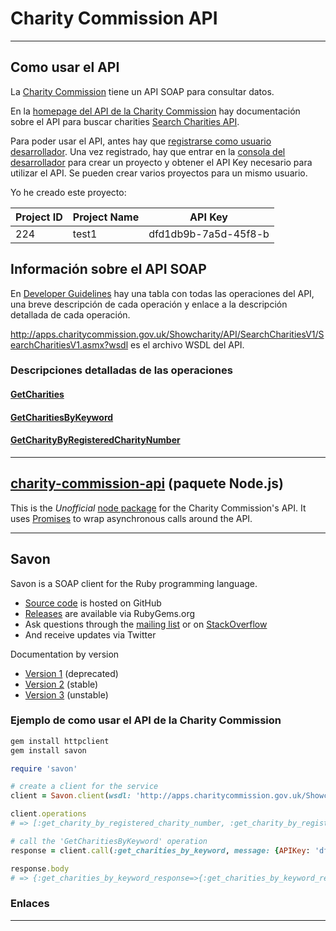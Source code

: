 # Charity Commission API

---

## Como usar el API

La [Charity Commission](https://www.gov.uk/government/organisations/charity-commission) tiene un API SOAP para consultar datos.

En la [homepage del API de la Charity Commission](https://apps.charitycommission.gov.uk/Showcharity/API/APIHome.aspx) hay documentación sobre el API para buscar charities [Search Charities API](https://apps.charitycommission.gov.uk/Showcharity/API/SearchCharitiesV1/Docs/SearchCharitiesV1Home.aspx).

Para poder usar el API, antes hay que [registrarse como usuario desarrollador](https://apps.charitycommission.gov.uk/Showcharity/APIConsole/AccountRegistration/APIConsoleRegister.aspx). Una vez registrado, hay que entrar en la [consola del desarrollador](https://apps.charitycommission.gov.uk/Showcharity/APIConsole/APIConsoleHome.aspx) para crear un proyecto y obtener el API Key necesario para utilizar el API. Se pueden crear varios proyectos para un mismo usuario.

Yo he creado este proyecto:

| Project ID | Project Name | API Key              |
|------------|--------------|----------------------|
| 224        | test1        | dfd1db9b-7a5d-45f8-b |

## Información sobre el API SOAP

En [Developer Guidelines](https://apps.charitycommission.gov.uk/Showcharity/API/SearchCharitiesV1/Docs/DevGuideHome.aspx) hay una tabla con todas las operaciones del API, una breve descripción de cada operación y enlace a la descripción detallada de cada operación.

http://apps.charitycommission.gov.uk/Showcharity/API/SearchCharitiesV1/SearchCharitiesV1.asmx?wsdl es el archivo WSDL del API.

### Descripciones detalladas de las operaciones

#### [GetCharities](https://apps.charitycommission.gov.uk/Showcharity/API/SearchCharitiesV1/Docs/dgGetCharities.aspx)

#### [GetCharitiesByKeyword](https://apps.charitycommission.gov.uk/Showcharity/API/SearchCharitiesV1/Docs/dgGetCharitiesByKeyword.aspx)

#### [GetCharityByRegisteredCharityNumber](https://apps.charitycommission.gov.uk/Showcharity/API/SearchCharitiesV1/Docs/dgGetCharityByRegisteredCharityNumber.aspx)

---

## [charity-commission-api](https://github.com/TimeBandit/charity-commission-api) (paquete Node.js)

This is the *Unofficial* [node package](https://www.npmjs.com/package/charity-commission-api) for the Charity Commission's API. It uses [Promises](https://developer.mozilla.org/en-US/docs/Web/JavaScript/Reference/Global_Objects/Promise) to wrap asynchronous calls around the API.

---

## Savon

Savon is a SOAP client for the Ruby programming language.

* [Source code](https://github.com/savonrb/savon) is hosted on GitHub
* [Releases](http://rubygems.org/gems/savon) are available via RubyGems.org
* Ask questions through the [mailing list](https://groups.google.com/forum/#!forum/savonrb) or on [StackOverflow](http://stackoverflow.com/questions/tagged/savon)
* And receive updates via Twitter

Documentation by version

* [Version 1](http://savonrb.com/version1/) (deprecated)
* [Version 2](http://savonrb.com/version2/) (stable)
* [Version 3](http://savonrb.com/version3/) (unstable)

### Ejemplo de como usar el API de la Charity Commission

```ruby
gem install httpclient
gem install savon

require 'savon'

# create a client for the service
client = Savon.client(wsdl: 'http://apps.charitycommission.gov.uk/Showcharity/API/SearchCharitiesV1/SearchCharitiesV1.asmx?wsdl', convert_request_keys_to: :none)

client.operations
# => [:get_charity_by_registered_charity_number, :get_charity_by_registered_charity_number_and_subsidiary_number, :get_charities, :get_charities_by_keyword, :get_charities_by_name, :get_charity_account_listing, :get_charity_annual_returns, :get_charity_chart_assets_liabilities_and_people, :get_charity_chart_charitable_spending, :get_charity_chart_compliance_history, :get_charity_chart_financial_history, :get_charity_chart_income, :get_charity_chart_spending, :get_charity_chart_income_and_spending, :get_charity_numbers_chart, :get_charity_financial_compliance_table_data, :get_charity_latest_filing, :get_charity_areas_of_operation, :get_charity_published_report, :get_charity_registrations, :get_charity_submissions, :get_charity_subsidiaries, :get_charity_trustees, :get_trustee_and_related_charities]

# call the 'GetCharitiesByKeyword' operation
response = client.call(:get_charities_by_keyword, message: {APIKey: 'dfd1db9b-7a5d-45f8-b', strSearch: 'AgileVentures'})

response.body
# => {:get_charities_by_keyword_response=>{:get_charities_by_keyword_result=>{:charity_list=>{:registered_charity_number=>"1170963", :subsidiary_number=>"0", :charity_name=>"AGILEVENTURES                                                                                                                                         ", :main_charity_name=>"AGILEVENTURES                                                                                                                                         ", :registration_status=>"Registered", :public_email_address=>"info@agileventures.org", :main_phone_number=>"07964143662"}}, :@xmlns=>"http://www.charitycommission.gov.uk/"}}
```

### Enlaces

--- 
